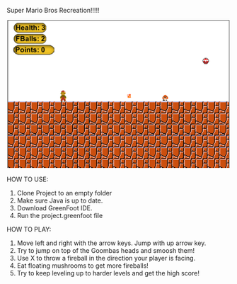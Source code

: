 Super Mario Bros Recreation!!!!!




<img src="images/game.png" width="800px" />


HOW TO USE:
1. Clone Project to an empty folder
2. Make sure Java is up to date.
3. Download GreenFoot IDE.
4. Run the project.greenfoot file



HOW TO PLAY:
1. Move left and right with the arrow keys. Jump with up arrow key.
2. Try to jump on top of the Goombas heads and smoosh them!
3. Use X to throw a fireball in the direction your player is facing.
4. Eat floating mushrooms to get more fireballs!
5. Try to keep leveling up to harder levels and get the high score!
